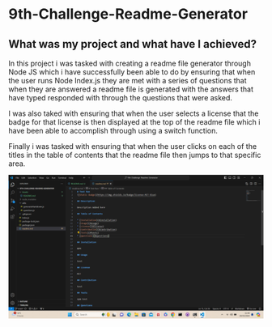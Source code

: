 # 9th-Challenge-Readme-Generator

## What was my project and what have I achieved?

In this project i was tasked with creating a readme file generator through Node JS which i have successfully been able to do by ensuring that when the user runs Node Index.js they are met with a series of questions that when they are answered a readme file is generated with the answers that have typed responded with through the questions that were asked.

I was also taked with ensuring that when the user selects a license that the badge for that license is then displayed at the top of the readme file which i have been able to accomplish through using a switch function.

Finally i was tasked with ensuring that when the user clicks on each of the titles in the table of contents that the readme file then jumps to that specific area.

![alt text](./Assets/image.png)